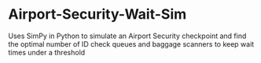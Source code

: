 # Airport-Security-Wait-Sim
Uses SimPy in Python to simulate an Airport Security checkpoint and find the optimal number of ID check queues and baggage scanners to keep wait times under a threshold
